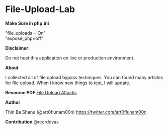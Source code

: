 # File-Upload-Lab

<b>Make Sure in php.ini</b>

"file_uploads = On" <br>
"expose_php=off"

<b>Disclaimer:</b>

Do not host this application on live or production environment.

<b>About</b>

I collected all of file upload bypass techniques. You can found many articles for file upload. When i know new things to test, I will update. 

<b>Resource PDF</b>
<a href="https://github.com/LunaM00n/File-Upload-Lab/blob/master/File%20Upload%20Attack.pdf">File Upload Attacks</a>

<b>Author</b>

Thin Ba Shane (@art0flunam00n) 
https://twitter.com/art0flunam00n

<b>Contribution</b>
@rcordovas
